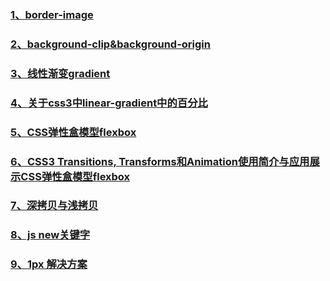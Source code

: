 ### [1、border-image](https://www.cnblogs.com/panshijie205/p/6851759.html)

### [2、background-clip&background-origin](http://www.jb51.net/css/142401.html)

### [3、线性渐变gradient](https://www.cnblogs.com/tianma3798/p/6084608.html)

### [4、关于css3中linear-gradient中的百分比](https://www.jianshu.com/p/bf862535dd30)

### [5、CSS弹性盒模型flexbox](http://caibaojian.com/flexbox-guide.html)

### [6、CSS3 Transitions, Transforms和Animation使用简介与应用展示CSS弹性盒模型flexbox](http://www.zhangxinxu.com/wordpress/2010/11/css3-transitions-transforms-animation-introduction/)

### [7、深拷贝与浅拷贝](https://www.cnblogs.com/echolun/p/7889848.html/)

### [8、js new关键字](https://www.cnblogs.com/AaronNotes/p/6529492.html)

### [9、1px 解决方案](https://www.jianshu.com/p/7e63f5a32636)